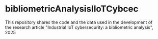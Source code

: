 # bibliometricAnalysisIIoTCybcec
This repository shares the code and the data used in the development of the research article "Industrial IoT cybersecurity: a bibliometric analysis", 2025
